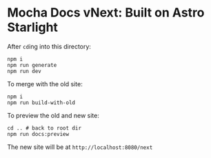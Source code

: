 # Mocha Docs vNext: Built on Astro Starlight

After `cd`ing into this directory:

```shell
npm i
npm run generate
npm run dev
```

To merge with the old site:

```shell
npm i
npm run build-with-old
```

To preview the old and new site:

```shell
cd .. # back to root dir
npm run docs:preview
```

The new site will be at `http://localhost:8080/next`
